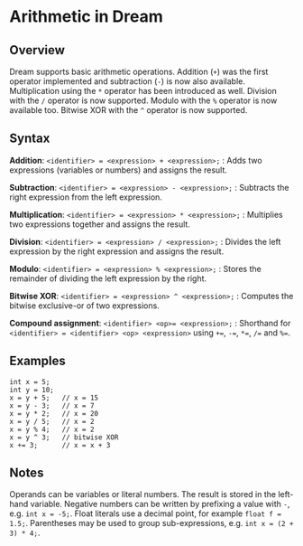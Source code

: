 # Arithmetic in Dream

## Overview

Dream supports basic arithmetic operations. Addition (`+`) was the first
operator implemented and subtraction (`-`) is now also available. Multiplication
using the `*` operator has been introduced as well. Division with the `/`
operator is now supported. Modulo with the `%` operator is now available too.
Bitwise XOR with the `^` operator is now supported.

## Syntax

**Addition**: `<identifier> = <expression> + <expression>;`
: Adds two expressions (variables or numbers) and assigns the result.

**Subtraction**: `<identifier> = <expression> - <expression>;`
: Subtracts the right expression from the left expression.

**Multiplication**: `<identifier> = <expression> * <expression>;`
: Multiplies two expressions together and assigns the result.

**Division**: `<identifier> = <expression> / <expression>;`
: Divides the left expression by the right expression and assigns the result.

**Modulo**: `<identifier> = <expression> % <expression>;`
: Stores the remainder of dividing the left expression by the right.

**Bitwise XOR**: `<identifier> = <expression> ^ <expression>;`
: Computes the bitwise exclusive-or of two expressions.

**Compound assignment**: `<identifier> <op>= <expression>;`
: Shorthand for `<identifier> = <identifier> <op> <expression>` using
  `+=`, `-=`, `*=`, `/=` and `%=`.

## Examples

```dream
int x = 5;
int y = 10;
x = y + 5;   // x = 15
x = y - 3;   // x = 7
x = y * 2;   // x = 20
x = y / 5;   // x = 2
x = y % 4;   // x = 2
x = y ^ 3;   // bitwise XOR
x += 3;      // x = x + 3
```

## Notes

Operands can be variables or literal numbers.
The result is stored in the left-hand variable.
Negative numbers can be written by prefixing a value with `-`, e.g. `int x = -5;`.
Float literals use a decimal point, for example `float f = 1.5;`.
Parentheses may be used to group sub-expressions, e.g. `int x = (2 + 3) * 4;`.

